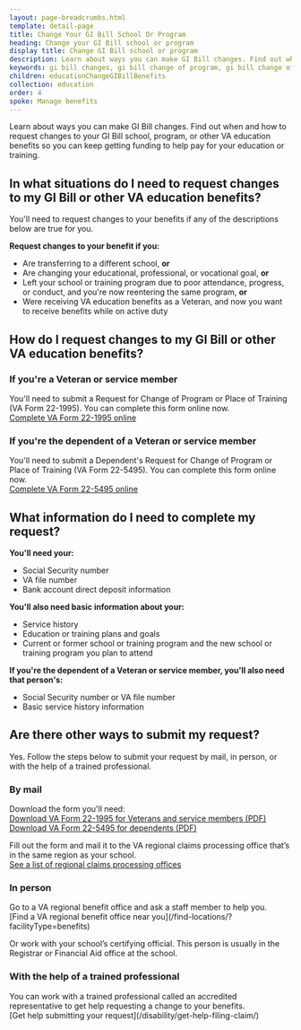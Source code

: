 ```yaml
---
layout: page-breadcrumbs.html
template: detail-page
title: Change Your GI Bill School Or Program
heading: Change your GI Bill school or program
display title: Change GI Bill school or program
description: Learn about ways you can make GI Bill changes. Find out when and how you can update your school, program, or other VA education benefits like when you're transferring schools or changing your education or training goals.
keywords: gi bill changes, gi bill change of program, gi bill change of school
children: educationChangeGIBillBenefits
collection: education
order: 4
spoke: Manage benefits
---
```


<div class="va-introtext">

Learn about ways you can make GI Bill changes. Find out when and how to request changes to your GI Bill school, program, or other VA education benefits so you can keep getting funding to help pay for your education or training.

</div>

<h2>In what situations do I need to request changes to my GI Bill or other VA education benefits?</h2>

You'll need to request changes to your benefits if any of the descriptions below are true for you.

**Request changes to your benefit if you:**
- Are transferring to a different school, **or**
- Are changing your educational, professional, or vocational goal, **or**
- Left your school or training program due to poor attendance, progress, or conduct, and you're now reentering the same program, **or**
- Were receiving VA education benefits as a Veteran, and now you want to receive benefits while on active duty

<h2>How do I request changes to my GI Bill or other VA education benefits?</h2>

<h3>If you're a Veteran or service member</h3>

You'll need to submit a Request for Change of Program or Place of Training (VA Form 22-1995). You can complete this form online now.<br>
[Complete VA Form 22-1995 online](/education/apply-for-education-benefits/application/1995/introduction)

<h3>If you're the dependent of a Veteran or service member</h3>

You'll need to submit a Dependent's Request for Change of Program or Place of Training (VA Form 22-5495). You can complete this form online now.<br>
[Complete VA Form 22-5495 online](/education/apply-for-education-benefits/application/5495/introduction)

<h2>What information do I need to complete my request?</h2>

<b>You'll need your:</b>
- Social Security number
- VA file number
- Bank account direct deposit information

<b>You'll also need basic information about your:</b>
- Service history
- Education or training plans and goals
- Current or former school or training program and the new school or training program you plan to attend

<b>If you're the dependent of a Veteran or service member, you'll also need that person's:</b>
- Social Security number or VA file number
- Basic service history information

<h2>Are there other ways to submit my request?</h2>

Yes. Follow the steps below to submit your request by mail, in person, or with the help of a trained professional.

<h3>By mail</h3>

Download the form you'll need:<br>
[Download VA Form 22-1995 for Veterans and service members (PDF)](https://www.vba.va.gov/pubs/forms/vba-22-1995-are.pdf)<br>
[Download VA Form 22-5495 for dependents (PDF)](https://www.vba.va.gov/pubs/forms/vba-22-5495-are.pdf)

Fill out the form and mail it to the VA regional claims processing office that’s in the same region as your school.<br>
[See a list of regional claims processing offices](https://www.benefits.va.gov/gibill/regional_processing.asp)

<h3>In person</h3>
Go to a VA regional benefit office and ask a staff member to help you.<br>
[Find a VA regional benefit office near you](/find-locations/?facilityType=benefits)

Or work with your school’s certifying official. This person is usually in the Registrar or Financial Aid office at the school.

<h3>With the help of a trained professional</h3>
You can work with a trained professional called an accredited representative to get help requesting a change to your benefits.<br>
[Get help submitting your request](/disability/get-help-filing-claim/)

